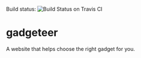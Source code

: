 Build status: <img src="https://travis-ci.org/PravSonawane/gadgeteer.svg?branch=master" alt="Build Status on Travis CI" />

# gadgeteer
A website that helps choose the right gadget for you.
